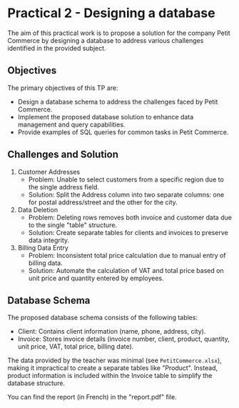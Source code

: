 # Practical 2 - Designing a database

The aim of this practical work is to propose a solution for the company Petit Commerce by designing a database to address various challenges identified in the provided subject.

## Objectives

The primary objectives of this TP are:

- Design a database schema to address the challenges faced by Petit Commerce.
- Implement the proposed database solution to enhance data management and query capabilities.
- Provide examples of SQL queries for common tasks in Petit Commerce.

## Challenges and Solution

1. Customer Addresses
   - Problem: Unable to select customers from a specific region due to the single address field.
   - Solution: Split the Address column into two separate columns: one for postal address/street and the other for the city.
2. Data Deletion
   - Problem: Deleting rows removes both invoice and customer data due to the single "table" structure.
   - Solution: Create separate tables for clients and invoices to preserve data integrity.
3. Billing Data Entry
   - Problem: Inconsistent total price calculation due to manual entry of billing data.
   - Solution: Automate the calculation of VAT and total price based on unit price and quantity entered by employees.

## Database Schema

The proposed database schema consists of the following tables:

- Client: Contains client information (name, phone, address, city).
- Invoice: Stores invoice details (invoice number, client, product, quantity, unit price, VAT, total price, billing date).

The data provided by the teacher was minimal (see `PetitCommerce.xlsx`), making it impractical to create a separate tables like "Product". Instead, product information is included within the Invoice table to simplify the database structure.

You can find the report (in French) in the "report.pdf" file.
